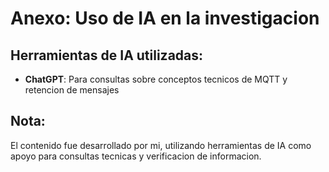# Anexo: Uso de IA en la investigacion

## Herramientas de IA utilizadas:
- **ChatGPT**: Para consultas sobre conceptos tecnicos de MQTT y retencion de mensajes

## Nota:
El contenido fue desarrollado por mi, utilizando herramientas de IA como apoyo para consultas
tecnicas y verificacion de informacion.
